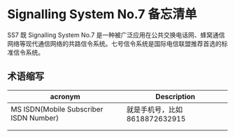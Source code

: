 Signalling System No.7 备忘清单
===

SS7 既 Signalling System No.7 是一种被广泛应用在公共交换电话网、蜂窝通信网络等现代通信网络的共路信令系统。七号信令系统是国际电信联盟推荐首选的标准信令系统。

## 术语缩写

<!--rehype:wrap-class=col-span-3-->

| acronym                                | Description                    |
| -------------------------------------- | ------------------------------ |
| MS ISDN(Mobile Subscriber ISDN Number) | 就是手机号，比如 8618872632915 |
|                                        |                                |
|                                        |                                |
